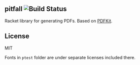 pitfall ![Build Status](https://github.com/mbutterick/pitfall/workflows/CI/badge.svg)
-
Racket library for generating PDFs. Based on [PDFKit](https://github.com/devongovett/pdfkit).


License
-

MIT

Fonts in `ptest` folder are under separate licenses included there.
